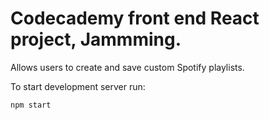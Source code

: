 # Codecademy front end React project, Jammming.
Allows users to create and save custom Spotify playlists.

To start development server run: 

```
npm start
```

